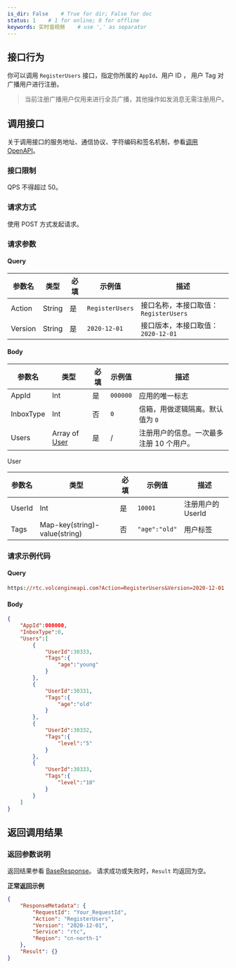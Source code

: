 ```yaml
---
is_dir: False    # True for dir; False for doc
status: 1    # 1 for online; 0 for offline
keywords: 实时音视频    # use ',' as separator
---
```


## 接口行为

你可以调用 `RegisterUsers` 接口，指定你所属的 `AppId`、用户 ID ， 用户 Tag 对广播用户进行注册。
> 当前注册广播用户仅用来进行全员广播，其他操作如发消息无需注册用户。

## 调用接口

关于调用接口的服务地址、通信协议、字符编码和签名机制，参看[调用 OpenAPI](412251)。
### 接口限制

QPS 不得超过 50。

### 请求方式

使用 POST 方式发起请求。

### 请求参数

#### Query

| 参数名 | 类型 | 必填 | 示例值 | 描述 |
| --- | --- | --- | --- | --- |
| Action | String | 是 | `RegisterUsers` | 接口名称，本接口取值：`RegisterUsers` |
| Version | String | 是 | `2020-12-01` | 接口版本，本接口取值：`2020-12-01` |

#### Body

| 参数名 | 类型 | 必填 | 示例值 | 描述 |
| --- | --- | --- | --- | --- |
| AppId | Int | 是 | `000000` | 应用的唯一标志 |
| InboxType | Int | 否 | `0` | 信箱，用做逻辑隔离。默认值为 `0` |
| Users | Array of [User](#user) | 是 | / | 注册用户的信息。一次最多注册 10 个用户。|

<span id="user"></span> User

| 参数名 | 类型 | 必填 | 示例值 | 描述 |
| --- | --- | --- | --- | --- |
| UserId | Int | 是 | `10001` | 注册用户的 UserId |
| Tags | Map-key(string)-value(string) | 否 | `"age":"old"`| 用户标签 |

### 请求示例代码

#### Query

```postscript
https://rtc.volcengineapi.com?Action=RegisterUsers&Version=2020-12-01
```

#### Body

```json
{
    "AppId":000000,
    "InboxType":0,
    "Users":[
        {
            "UserId":30333,
            "Tags":{
                "age":"young"
            }
        },
        {
            "UserId":30331,
            "Tags":{
                "age":"old"
            }
        },
        {
            "UserId":30332,
            "Tags":{
                "level":"5"
            }
        },
        {
            "UserId":30333,
            "Tags":{
                "level":"10"
            }
        }
    ]
}
```

## 返回调用结果

### 返回参数说明

返回结果参看 [BaseResponse](192711.md#baseresponse)。
请求成功或失败时，`Result` 均返回为空。

**正常返回示例**

```json
{
    "ResponseMetadata": {
        "RequestId": "Your_RequestId",
        "Action": "RegisterUsers",
        "Version": "2020-12-01",
        "Service": "rtc",
        "Region": "cn-north-1"
    },
    "Result": {}
}
```
